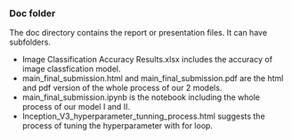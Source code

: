 ### Doc folder

The doc directory contains the report or presentation files. It can have subfolders.  

+ Image Classification Accuracy Results.xlsx includes the accuracy of image classfication model.
+ main_final_submission.html and main_final_submission.pdf are the html and pdf version of the whole process of our 2 models. 
+ main_final_submission.ipynb is the notebook including the whole process of our model I and II. 
+ Inception_V3_hyperparameter_tunning_process.html suggests the process of tuning the hyperparameter with for loop.

